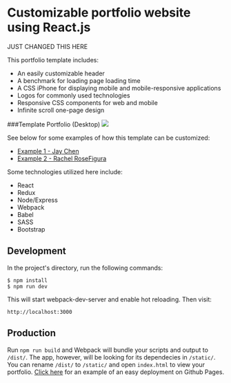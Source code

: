 # Customizable portfolio website using React.js

JUST CHANGED THIS HERE

This portfolio template includes:
* An easily customizable header
* A benchmark for loading page loading time
* A CSS iPhone for displaying mobile and mobile-responsive applications
* Logos for commonly used technologies
* Responsive CSS components for web and mobile
* Infinite scroll one-page design

###Template Portfolio (Desktop)
![](http://i.imgur.com/h4Lk04s.png)

See below for some examples of how this template can be customized:
* [Example 1 - Jay Chen](http://jchen85.github.io/)
* [Example 2 - Rachel RoseFigura](http://www.rachelrosefigura.com)

Some technologies utilized here include:
* React
* Redux
* Node/Express
* Webpack
* Babel 
* SASS
* Bootstrap

## Development

In the project's directory, run the following commands:

```
$ npm install
$ npm run dev
```

This will start webpack-dev-server and enable hot reloading. Then  visit:

```
http://localhost:3000
```

## Production

Run `npm run build` and Webpack will bundle your scripts and output to `/dist/`. The app, however, will be looking for its dependecies in `/static/`. You can rename `/dist/` to `/static/` and open `index.html` to view your portfolio. [Click here](https://github.com/jchen85/jchen85.github.io) for an example of an easy deployment on Github Pages.
